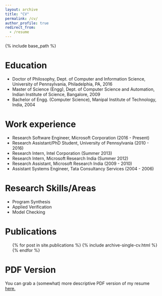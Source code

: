 ```yaml
---
layout: archive
title: "CV"
permalink: /cv/
author_profile: true
redirect_from:
  - /resume
---
```


{% include base_path %}

Education
======
* Doctor of Philosophy, Dept. of Computer and Information Science, University of Pennsylvania, Philadelphia, PA, 2016
* Master of Science (Engg), Dept. of Computer Science and Automation, Indian Institute of Science, Bangalore, 2009
* Bachelor of Engg. (Computer Science), Manipal Institute of Technology, India, 2004

Work experience
======
* Research Software Engineer, Microsoft Corporation (2016 - Present)
* Research Assistant/PhD Student, University of Pennsylvania (2010 - 2016)
* Research Intern, Intel Corporation (Summer 2013)
* Research Intern, Microsoft Research India (Summer 2012)
* Research Assistant, Microsoft Research India (2009 - 2010)
* Assistant Systems Engineer, Tata Consultancy Services (2004 - 2006)

Research Skills/Areas
======
* Program Synthesis
* Applied Verification
* Model Checking

Publications
======
  <ul>{% for post in site.publications %}
    {% include archive-single-cv.html %}
  {% endfor %}</ul>


PDF Version
======
You can grab a (somewhat) more descriptive PDF version of my resume <a href="http://abhishekudupa.github.io/files/audupa-resume.pdf"><u>here.</u></a>
